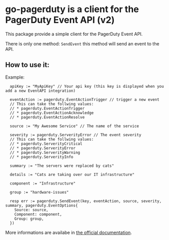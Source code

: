 # go-pagerduty is a client for the PagerDuty Event API (v2)

This package provide a simple client for the PagerDuty Event API.

There is only one method: `SendEvent` this method will send an event to the API.

## How to use it:

Example:

```golang
  apiKey := "MyApiKey" // Your api key (this key is displayed when you add a new EventAPI integration)

  eventAction := pagerduty.EventActionTrigger // trigger a new event
  // This can take the follwing values:
  // * pagerduty.EventActionTrigger
  // * pagerduty.EventActionAcknowledge
  // * pagerduty.EventActionResolve

  source := "My Awesome Service" // The name of the service

  severity := pagerduty.ServerityError // The event severity
  // This can take the follwing values:
  // * pagerduty.ServerityCritical
  // * pagerduty.ServerityError
  // * pagerduty.ServerityWarning
  // * pagerduty.ServerityInfo

  summary := "The servers were replaced by cats"

  details := "Cats are taking over our IT infrastructure"

  component := "Infrastructure"

  group := "hardware-issues"

  resp err := pagerduty.SendEvent(key, eventAction, source, severity, summary, pagerduty.EventOptions{
    Source: source,
    Component: component,
    Group: group,
  })
```

More informations are availabe in [the official documentation](https://v2.developer.pagerduty.com/docs/send-an-event-events-api-v2).
